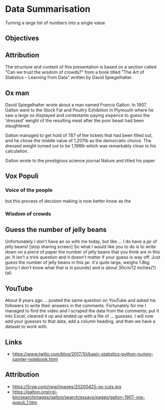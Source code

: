 ﻿# Data Summarisation
Turning a large list of numbers into a single value

## Objectives

## Attribution
The structure and content of this presentation is based on a section called "Can we trust the wisdom of crowds?" from a book titled "The Art of Statistics – Learning from Data" written by David Spiegelhalter.

## Ox man
David Spiegelhalter wrote about a man named Francis Galton. 
In 1907, Galton went to the Stock Fat and Poultry Exhibition in Plymouth  where he saw a large ox displayed and contestants paying sixpence to guess the 'dressed' weight of the resulting meat after the poor beast had been slaughtered. 

Galton managed to get hold of 787 of the tickets that had been filled out, and he chose the middle value of 1,207lb as the democratic choice. The dressed weight turned out to be 1,198lb which was remarkably close to his calculation.

Galton wrote to the prestigious science journal Nature and titled his paper

## Vox Populi
### Voice of the people
but this process of decision making is now better know as the
### Wisdom of crowds

## Guess the number of jelly beans
Unfortunately I don't have an ox with me today, but like ... I do have a jar of jelly beans!
[stop sharing screen]
So what I would like you to do is to write down on a piece of paper the number of jelly beans that you think are in this jar. It isn't a trick question and it doesn't matter if your guess is way off. Just guess the number of jelly beans in this jar. it's quite large, weighs 1.8kg (sorry I don't know what that is in pounds) and is about 30cm/12 inches(?) tall.

## YouTube
About 9 years ago ... posted the same question on YouTube and asked his followers to write their answers in the comments. Fortunately for me I managed to find the video and I scraped the data from the comments; put it into Excel, cleaned it up and ended up with a file of ... guesses. I will now add your guesses to that data, add a column heading, and then we have a dataset to work with. 

## Links
* https://www.twilio.com/blog/2017/10/basic-statistics-python-numpy-jupyter-notebook.html

## Attribution
* https://5rsw.com/rww/images/20200425-ox-cuts.jpg
* https://galton.org/cgi-bin/searchImages/galton/search/essays/pages/galton-1907-vox-populi_1.htm